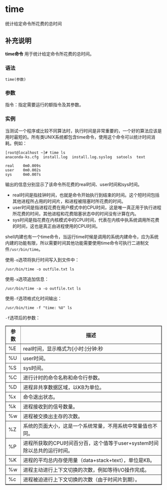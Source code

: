 time
===

统计给定命令所花费的总时间

## 补充说明

**time命令** 用于统计给定命令所花费的总时间。

### 语法  

```
time(参数)
```

### 参数  

指令：指定需要运行的额指令及其参数。

### 实例  

当测试一个程序或比较不同算法时，执行时间是非常重要的，一个好的算法应该是用时最短的。所有类UNIX系统都包含time命令，使用这个命令可以统计时间消耗。例如：

```
[root@localhost ~]# time ls
anaconda-ks.cfg  install.log  install.log.syslog  satools  text

real    0m0.009s
user    0m0.002s
sys     0m0.007s

```

输出的信息分别显示了该命令所花费的real时间、user时间和sys时间。

*   real时间是指挂钟时间，也就是命令开始执行到结束的时间。这个短时间包括其他进程所占用的时间片，和进程被阻塞时所花费的时间。
*   user时间是指进程花费在用户模式中的CPU时间，这是唯一真正用于执行进程所花费的时间，其他进程和花费阻塞状态中的时间没有计算在内。
*   sys时间是指花费在内核模式中的CPU时间，代表在内核中执系统调用所花费的时间，这也是真正由进程使用的CPU时间。

shell内建也有一个time命令，当运行time时候是调用的系统内建命令，应为系统内建的功能有限，所以需要时间其他功能需要使用time命令可执行二进制文件`/usr/bin/time`。

使用`-o`选项将执行时间写入到文件中：

```
/usr/bin/time -o outfile.txt ls

```

使用`-a`选项追加信息：

```
/usr/bin/time -a -o outfile.txt ls

```

使用`-f`选项格式化时间输出：

```
/usr/bin/time -f "time: %U" ls

```

`-f`选项后的参数：

<table border="1" cellpadding="0" cellspacing="0">

<tbody>

<tr>

<th>参数</th>

<th>描述</th>

</tr>

<tr>

<td>%E</td>

<td>real时间，显示格式为[小时:]分钟:秒</td>

</tr>

<tr>

<td>%U</td>

<td>user时间。</td>

</tr>

<tr>

<td>%S</td>

<td>sys时间。</td>

</tr>

<tr>

<td>%C</td>

<td>进行计时的命令名称和命令行参数。</td>

</tr>

<tr>

<td>%D</td>

<td>进程非共享数据区域，以KB为单位。</td>

</tr>

<tr>

<td>%x</td>

<td>命令退出状态。</td>

</tr>

<tr>

<td>%k</td>

<td>进程接收到的信号数量。</td>

</tr>

<tr>

<td>%w</td>

<td>进程被交换出主存的次数。</td>

</tr>

<tr>

<td>%Z</td>

<td>系统的页面大小，这是一个系统常量，不用系统中常量值也不同。</td>

</tr>

<tr>

<td>%P</td>

<td>进程所获取的CPU时间百分百，这个值等于user+system时间除以总共的运行时间。</td>

</tr>

<tr>

<td>%K</td>

<td>进程的平均总内存使用量（data+stack+text），单位是KB。</td>

</tr>

<tr>

<td>%w</td>

<td>进程主动进行上下文切换的次数，例如等待I/O操作完成。</td>

</tr>

<tr>

<td>%c</td>

<td>进程被迫进行上下文切换的次数（由于时间片到期）。</td>

</tr>

</tbody>

</table>


<!-- Linux命令行搜索引擎：https://jaywcjlove.github.io/linux-command/ -->
